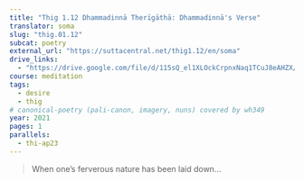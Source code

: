 ```yaml
---
title: "Thig 1.12 Dhammadinnā Therīgāthā: Dhammadinnā's Verse"
translator: soma
slug: "thig.01.12"
subcat: poetry
external_url: "https://suttacentral.net/thig1.12/en/soma"
drive_links:
  - "https://drive.google.com/file/d/115sQ_el1XLOckCrpnxNaq1TCuJ8eAHZX/view?usp=drivesdk"
course: meditation
tags:
  - desire
  - thig
# canonical-poetry (pali-canon, imagery, nuns) covered by wh349
year: 2021
pages: 1
parallels:
  - thi-ap23
---
```


> When one’s ferverous nature has been laid down...

